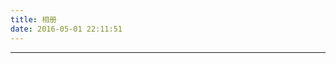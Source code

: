 ```yaml
---
title: 相册
date: 2016-05-01 22:11:51
---
```



---

<link type="text/css" href="/fancybox/jquery.fancybox.css" rel="stylesheet">
<div class="instagram"><section class="archives album"><ul class="img-box-ul"></ul></section></div>
